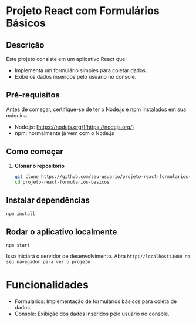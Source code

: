 # Projeto React com Formulários Básicos

## Descrição

Este projeto consiste em um aplicativo React que:

- Implementa um formulário simples para coletar dados.
- Exibe os dados inseridos pelo usuário no console.

## Pré-requisitos

Antes de começar, certifique-se de ter o Node.js e npm instalados em sua máquina.

- Node.js: [https://nodejs.org/](https://nodejs.org/)
- npm: normalmente já vem com o Node.js

## Como começar

1. **Clonar o repositório**

   ```bash
   git clone https://github.com/seu-usuario/projeto-react-formularios-basicos.git
   cd projeto-react-formularios-basicos

## Instalar dependências

`npm install`

## Rodar o aplicativo localmente
`npm start`

Isso iniciará o servidor de desenvolvimento. Abra `http://localhost:3000 no seu navegador para ver o projeto`

# Funcionalidades
- Formulários: Implementação de formulários básicos para coleta de dados.
- Console: Exibição dos dados inseridos pelo usuário no console.
